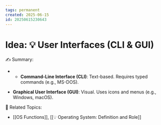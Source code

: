```yaml
---
tags: permanent
created: 2025-06-15
id: 20250615230643
---
```


# Idea: 💡 User Interfaces (CLI & GUI)

✍ Summary:
- - **Command-Line Interface (CLI)**: Text-based. Requires typed commands (e.g., MS-DOS).
    
- **Graphical User Interface (GUI)**: Visual. Uses icons and menus (e.g., Windows, macOS).
    


👀 Related Topics:
-  [[OS Functions]], [[💡 Operating System: Definition and Role]]
